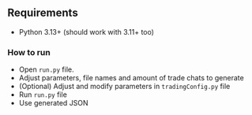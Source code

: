 ## Requirements
- Python 3.13+ (should work with 3.11+ too)


### How to run
- Open `run.py` file.
- Adjust parameters, file names and amount of trade chats to generate
- (Optional) Adjust and modify parameters in `tradingConfig.py` file
- Run `run.py` file
- Use generated JSON